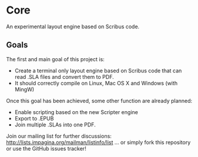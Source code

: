 # Core


An experimental layout engine based on Scribus code. 


## Goals

The first and main goal of this project is:

- Create a terminal only layout engine based on Scribus code that can read .SLA files and convert them to PDF.
- It should correctly compile on Linux, Mac OS X and Windows (with MingW)

Once this goal has been achieved, some other function are already planned:

- Enable scripting based on the new Scripter engine
- Export to .EPUB
- Join multiple .SLAs into one PDF.



Join our mailing list for further discussions:
http://lists.impagina.org/mailman/listinfo/list
... or simply fork this repository or use the GitHub issues tracker!
